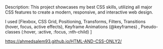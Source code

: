 Description: This project showcases my best CSS skills, utilizing all major CSS features to create a modern, responsive, and interactive web design.

I used [Flexbox, CSS Grid, Positioning, Transforms, Filters, Transitions (hover, focus, active effects), Keyframe Animations (@keyframes) , Pseudo-classes (:hover, :active, :focus, :nth-child) ]

https://ahmedsalem93.github.io/HTML-AND-CSS-ONLY2/

